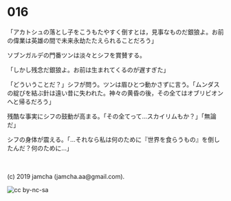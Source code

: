 

# 016

「アカトシュの落とし子をこうもたやすく倒すとは，見事なものだ銀狼よ。お前の偉業は英雄の間で未来永劫たたえられることだろう」

ソブンガルデの門番ツンは淡々とシフを賞賛する。

「しかし残念だ銀狼よ。お前は生まれてくるのが遅すぎた」

「どういうことだ？」シフが問う。ツンは眉ひとつ動かさずに言う。「ムンダスの綻びを結ぶ針は遠い昔に失われた。神々の黄昏の後，その全てはオブリビオンへと帰るだろう」

残酷な事実にシフの鼓動が高まる。「その全てって…スカイリムもか？」「無論だ」

シフの身体が震える。「…それなら私は何のために『世界を食らうもの』を倒したんだ？何のために…」

<br>
<br>
(c) 2019 jamcha (jamcha.aa@gmail.com).

![cc by-nc-sa](https://i.creativecommons.org/l/by-nc-sa/4.0/88x31.png)

